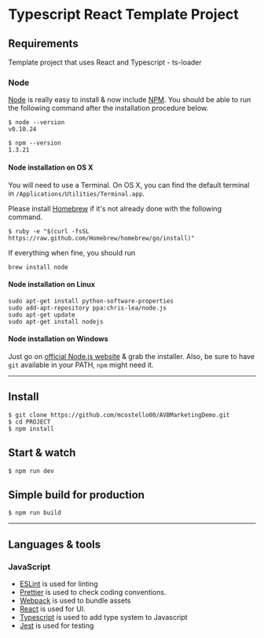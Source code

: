 # Typescript React Template Project

## Requirements

Template project that uses React and Typescript - ts-loader

### Node

[Node](http://nodejs.org/) is really easy to install & now include [NPM](https://npmjs.org/).
You should be able to run the following command after the installation procedure
below.

    $ node --version
    v0.10.24

    $ npm --version
    1.3.21

#### Node installation on OS X

You will need to use a Terminal. On OS X, you can find the default terminal in
`/Applications/Utilities/Terminal.app`.

Please install [Homebrew](http://brew.sh/) if it's not already done with the following command.

    $ ruby -e "$(curl -fsSL https://raw.github.com/Homebrew/homebrew/go/install)"

If everything when fine, you should run

    brew install node

#### Node installation on Linux

    sudo apt-get install python-software-properties
    sudo add-apt-repository ppa:chris-lea/node.js
    sudo apt-get update
    sudo apt-get install nodejs

#### Node installation on Windows

Just go on [official Node.js website](http://nodejs.org/) & grab the installer.
Also, be sure to have `git` available in your PATH, `npm` might need it.

---

## Install

    $ git clone https://github.com/mcostello00/AVBMarketingDemo.git
    $ cd PROJECT
    $ npm install

## Start & watch

    $ npm run dev

## Simple build for production

    $ npm run build

---

## Languages & tools

### JavaScript

- [ESLint](https://eslint.org/) is used for linting
- [Prettier](https://prettier.io/docs/en/index.html) is used to check coding conventions.
- [Webpack](https://webpack.js.org/) is used to bundle assets
- [React](http://facebook.github.io/react) is used for UI.
- [Typescript](https://www.typescriptlang.org/) is used to add type system to Javascript
- [Jest](https://jestjs.io/) is used for testing
